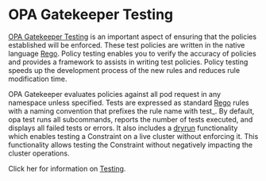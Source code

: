 # OPA Gatekeeper Testing

[OPA Gatekeeper Testing](https://www.openpolicyagent.org/docs/latest/policy-testing/) is an important aspect of ensuring that the policies established will be enforced. These test policies are written in the native language [Rego](https://www.openpolicyagent.org/docs/latest/policy-language/). Policy testing enables 
you to verify the accuracy of policies and provides a framework to assists in writing test policies. Policy testing speeds up the development process of the new rules and reduces
rule modification time.

OPA Gatekeeper evaluates policies against all pod request in any namespace unless specified. Tests are expressed as standard [Rego](https://www.openpolicyagent.org/docs/latest/policy-language/) rules with a naming convention that prefixes the rule name
with test_. By default, opa test runs all subcommands, reports the number of tests executed, and displays all failed tests or errors. It also includes a [dryrun](https://www.infracloud.io/blogs/opa-and-gatekeeper/) functionality which enables testing a Constraint on a live cluster without enforcing it.
This functionality allows testing the Constraint without negatively impacting the cluster operations.

Click her for information on [Testing](https://www.openshift.com/blog/better-kubernetes-security-with-open-policy-agent-opa-part-2).


